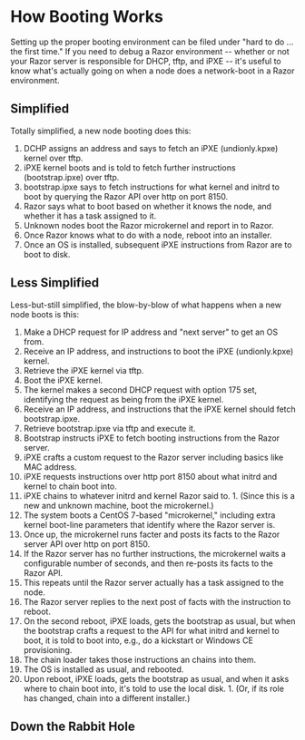# How Booting Works

Setting up the proper booting environment can be filed under "hard to do ... the first time."  If you need to debug a Razor environment -- whether or not your Razor server is responsible for DHCP, tftp, and iPXE -- it's useful to know what's actually going on when a node does a network-boot in a Razor environment.


## Simplified

Totally simplified, a new node booting does this:

  1. DCHP assigns an address and says to fetch an iPXE (undionly.kpxe) kernel over tftp.
  1. iPXE kernel boots and is told to fetch further instructions (bootstrap.ipxe) over tftp.
  1. bootstrap.ipxe says to fetch instructions for what kernel and initrd to boot by querying the Razor API over http on port 8150.
  1. Razor says what to boot based on whether it knows the node, and whether it has a task assigned to it.
  1. Unknown nodes boot the Razor microkernel and report in to Razor.
  1. Once Razor knows what to do with a node, reboot into an installer.
  1. Once an OS is installed, subsequent iPXE instructions from Razor are to boot to disk.


## Less Simplified

Less-but-still simplified, the blow-by-blow of what happens when a new node boots is this:

  1. Make a DHCP request for IP address and "next server" to get an OS from.
  1. Receive an IP address, and instructions to boot the iPXE (undionly.kpxe) kernel.
  1. Retrieve the iPXE kernel via tftp.
  1. Boot the iPXE kernel.
  1. The kernel makes a second DHCP request with option 175 set, identifying the request as being from the iPXE kernel.
  1. Receive an IP address, and instructions that the iPXE kernel should fetch bootstrap.ipxe.
  1. Retrieve bootstrap.ipxe via tftp and execute it.
  1. Bootstrap instructs iPXE to fetch booting instructions from the Razor server.
  1. iPXE crafts a custom request to the Razor server including basics like MAC address.
  1. iPXE requests instructions over http port 8150 about what initrd and kernel to chain boot into.
  1. iPXE chains to whatever initrd and kernel Razor said to.
    1. (Since this is a new and unknown machine, boot the microkernel.)
  1. The system boots a CentOS 7-based "microkernel," including extra kernel boot-line parameters that identify where the Razor server is.
  1. Once up, the microkernel runs facter and posts its facts to the Razor server API over http on port 8150.
  1. If the Razor server has no further instructions, the microkernel waits a configurable number of seconds, and then re-posts its facts to the Razor API.
  1. This repeats until the Razor server actually has a task assigned to the node.
  1. The Razor server replies to the next post of facts with the instruction to reboot.
  1. On the second reboot, iPXE loads, gets the bootstrap as usual, but when the bootstrap crafts a request to the API for what initrd and kernel to boot, it is told to boot into, e.g., do a kickstart or Windows CE provisioning.
  1. The chain loader takes those instructions an chains into them.
  1. The OS is installed as usual, and rebooted.
  1. Upon reboot, iPXE loads, gets the bootstrap as usual, and when it asks where to chain boot into, it's told to use the local disk.
    1. (Or, if its role has changed, chain into a different installer.)


## Down the Rabbit Hole

